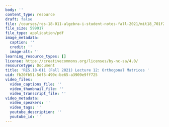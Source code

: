 ```yaml
---
body: ''
content_type: resource
draft: false
file: /courses/res-18-011-algebra-i-student-notes-fall-2021/mit18_701f21_lect12.pdf
file_size: 599917
file_type: application/pdf
image_metadata:
  caption: ''
  credit: ''
  image-alt: ''
learning_resource_types: []
license: https://creativecommons.org/licenses/by-nc-sa/4.0/
resourcetype: Document
title: 'RES.18-011 (Fall 2021) Lecture 12: Orthogonal Matrices '
uid: fb20fb51-5df5-490c-be65-a3909e9ff725
video_files:
  video_captions_file: ''
  video_thumbnail_file: ''
  video_transcript_file: ''
video_metadata:
  video_speakers: ''
  video_tags: ''
  youtube_description: ''
  youtube_id: ''
---
```

